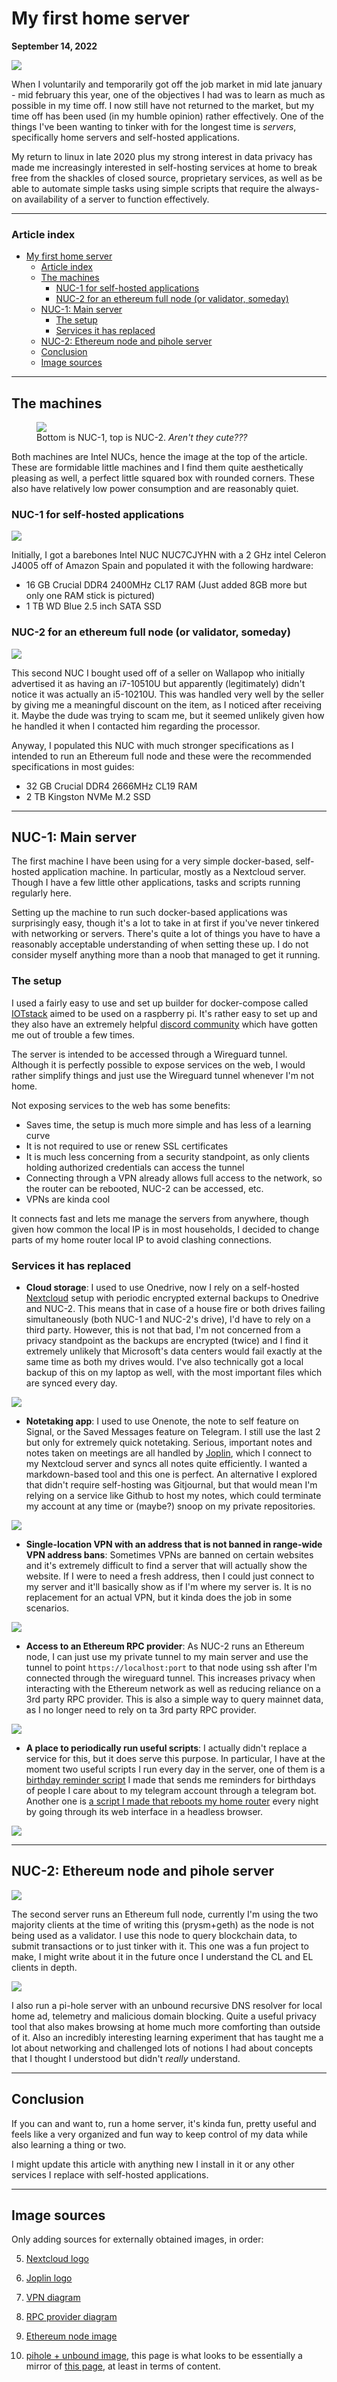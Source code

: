 # My first home server

<div class="text-center pb-3 sm:pb-4">
<span class="font-black"><b>September 14, 2022</b></span></div>

![](/articles/my_first_home_server/assets/intel-my-first-home-server.png)

When I voluntarily and temporarily got off the job market in mid late january - mid february this year, one of the objectives I had was to learn as much as possible in my time off. I now still have not returned to the market, but my time off has been used (in my humble opinion) rather effectively. One of the things I've been wanting to tinker with for the longest time is *servers*, specifically home servers and self-hosted applications.

My return to linux in late 2020 plus my strong interest in data privacy has made me increasingly interested in self-hosting services at home to break free from the shackles of closed source, proprietary services, as well as be able to automate simple tasks using simple scripts that require the always-on availability of a server to function effectively.

***

### Article index

- [My first home server](#my-first-home-server)
    - [Article index](#article-index)
  - [The machines](#the-machines)
    - [NUC-1 for self-hosted applications](#nuc-1-for-self-hosted-applications)
    - [NUC-2 for an ethereum full node (or validator, someday)](#nuc-2-for-an-ethereum-full-node-or-validator-someday)
  - [NUC-1: Main server](#nuc-1-main-server)
    - [The setup](#the-setup)
    - [Services it has replaced](#services-it-has-replaced)
  - [NUC-2: Ethereum node and pihole server](#nuc-2-ethereum-node-and-pihole-server)
  - [Conclusion](#conclusion)
  - [Image sources](#image-sources)


***

## The machines

<figure>
  <img src="/articles/my_first_home_server/assets/nuc-bros-in-my-hand.jpg">
  <figcaption>Bottom is NUC-1, top is NUC-2. <i>Aren't they cute???</i></figcaption>
</figure>

Both machines are Intel NUCs, hence the image at the top of the article. These are formidable little machines and I find them quite aesthetically pleasing as well, a perfect little squared box with rounded corners. These also have relatively low power consumption and are reasonably quiet.

### NUC-1 for self-hosted applications

![](/articles/my_first_home_server/assets/home-server.jpg)

Initially, I got a barebones Intel NUC NUC7CJYHN with a 2 GHz intel Celeron J4005 off of Amazon Spain and populated it with the following hardware:

- 16 GB Crucial DDR4 2400MHz CL17 RAM (Just added 8GB more but only one RAM stick is pictured)
- 1 TB WD Blue 2.5 inch SATA SSD

### NUC-2 for an ethereum full node (or validator, someday)

![](/articles/my_first_home_server/assets/ethereum-node.jpg)

This second NUC I bought used off of a seller on Wallapop who initially advertised it as having an  i7-10510U but apparently (legitimately) didn't notice it was actually an i5-10210U. This was handled very well by the seller by giving me a meaningful discount on the item, as I noticed after receiving it. Maybe the dude was trying to scam me, but it seemed unlikely given how he handled it when I contacted him regarding the processor.

Anyway, I populated this NUC with much stronger specifications as I intended to run an Ethereum full node and these were the recommended specifications in most guides:

- 32 GB Crucial DDR4 2666MHz CL19 RAM
- 2 TB Kingston NVMe M.2 SSD

***

## NUC-1: Main server

The first machine I have been using for a very simple docker-based, self-hosted application machine. In particular, mostly as a Nextcloud server. Though I have a few little other applications, tasks and scripts running regularly here.

Setting up the machine to run such docker-based applications was surprisingly easy, though it's a lot to take in at first if you've never tinkered with networking or servers. There's quite a lot of things you have to have a reasonably acceptable understanding of when setting these up. I do not consider myself anything more than a noob that managed to get it running.

### The setup

I used a fairly easy to use and set up builder for docker-compose called [IOTstack](https://github.com/SensorsIot/IOTstack) aimed to be used on a raspberry pi. It's rather easy to set up and they also have an extremely helpful [discord community](https://discord.gg/ZpKHnks) which have gotten me out of trouble a few times.

The server is intended to be accessed through a Wireguard tunnel. Although it is perfectly possible to expose services on the web, I would rather simplify things and just use the Wireguard tunnel whenever I'm not home.

Not exposing services to the web has some benefits:

- Saves time, the setup is much more simple and has less of a learning curve
- It is not required to use or renew SSL certificates
- It is much less concerning from a security standpoint, as only clients holding authorized credentials can access the tunnel
- Connecting through a VPN already allows full access to the network, so the router can be rebooted, NUC-2 can be accessed, etc.
- VPNs are kinda cool

It connects fast and lets me manage the servers from anywhere, though given how common the local IP is in most households, I decided to change parts of my home router local IP to avoid clashing connections.

### Services it has replaced


+ **Cloud storage**: I used to use Onedrive, now I rely on a self-hosted [Nextcloud](https://nextcloud.com/) setup with periodic encrypted external backups to Onedrive and NUC-2. This means that in case of a house fire or both drives failing simultaneously (both NUC-1 and NUC-2's drive), I'd have to rely on a third party. However, this is not that bad, I'm not concerned from a privacy standpoint as the backups are encrypted (twice) and I find it extremely unlikely that Microsoft's data centers would fail exactly at the same time as both my drives would. I've also technically got a local backup of this on my laptop as well, with the most important files which are synced every day.
  
<img src="/articles/my_first_home_server/assets/nextcloud.png" class="smaller">


+ **Notetaking app**: I used to use Onenote, the note to self feature on Signal, or the Saved Messages feature on Telegram. I still use the last 2 but only for extremely quick notetaking. Serious, important notes and notes taken on meetings are all handled by [Joplin](https://joplinapp.org/), which I connect to my Nextcloud server and syncs all notes quite efficiently. I wanted a markdown-based tool and this one is perfect. An alternative I explored that didn't require self-hosting was Gitjournal, but that would mean I'm relying on a service like Github to host my notes, which could terminate my account at any time or (maybe?) snoop on my private repositories.
  
<img src="/articles/my_first_home_server/assets/joplin.png" class="smaller">


+ **Single-location VPN with an address that is not banned in range-wide VPN address bans**: Sometimes VPNs are banned on certain websites and it's extremely difficult to find a server that will actually show the website. If I were to need a fresh address, then I could just connect to my server and it'll basically show as if I'm where my server is. It is no replacement for an actual VPN, but it kinda does the job in some scenarios.

<img src="/articles/my_first_home_server/assets/vpn.jpeg">

+ **Access to an Ethereum RPC provider**: As NUC-2 runs an Ethereum node, I can just use my private tunnel to my main server and use the tunnel to point `https://localhost:port` to that node using ssh after I'm connected through the wireguard tunnel. This increases privacy when interacting with the Ethereum network as well as reducing reliance on a 3rd party RPC provider. This is also a simple way to query mainnet data, as I no longer need to rely on ta 3rd party RPC provider.

<img src="/articles/my_first_home_server/assets/rpc-provider.png">

+ **A place to periodically run useful scripts**: I actually didn't replace a service for this, but it does serve this purpose. In particular, I have at the moment two useful scripts I run every day in the server, one of them is a [birthday reminder script](https://github.com/dreth/BdayReminderBot) I made that sends me reminders for birthdays of people I care about to my telegram account through a telegram bot. Another one is [a script I made that reboots my home router](https://github.com/dreth/RouterRebootTool) every night by going through its web interface in a headless browser.

<img src="/articles/my_first_home_server/assets/bday-checker.png">

*** 

## NUC-2: Ethereum node and pihole server

<img src="/articles/my_first_home_server/assets/node.png" class="smaller">

The second server runs an Ethereum full node, currently I'm using the two majority clients at the time of writing this (prysm+geth) as the node is not being used as a validator. I use this node to query blockchain data, to submit transactions or to just tinker with it. This one was a fun project to make, I might write about it in the future once I understand the CL and EL clients in depth.

<img src="/articles/my_first_home_server/assets/pihole_unbound.png">

I also run a pi-hole server with an unbound recursive DNS resolver for local home ad, telemetry and malicious domain blocking. Quite a useful privacy tool that also makes browsing at home much more comforting than outside of it. Also an incredibly interesting learning experiment that has taught me a lot about networking and challenged lots of notions I had about concepts that I thought I understood but didn't _really_ understand.


***

## Conclusion

If you can and want to, run a home server, it's kinda fun, pretty useful and feels like a very organized and fun way to keep control of my data while also learning a thing or two.

I might update this article with anything new I install in it or any other services I replace with self-hosted applications.

***

## Image sources

Only adding sources for externally obtained images, in order:

5. [Nextcloud logo](https://commons.wikimedia.org/wiki/File:Nextcloud_Logo.svg)

6. [Joplin logo](https://en.wikipedia.org/wiki/File:Joplin-icon.svg)

7. [VPN diagram](https://www.atriainnovation.com/en/tutorial-to-create-your-own-vpn/)

8. [RPC provider diagram](https://ethereum.stackexchange.com/questions/93261/difference-between-metamask-and-ethereum-provider)

9. [Ethereum node image](https://ethereum.org/en/run-a-node/)

10. [pihole + unbound image](https://www.brsmedia.in/pi-hole-as-all-around-dns-solution-with-unbound-dns/), this page is what looks to be essentially a mirror of [this page](https://docs.pi-hole.net/guides/dns/unbound/), at least in terms of content.

